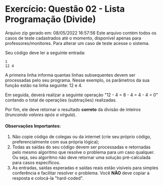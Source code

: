 # Exercício: Questão 02 - Lista Programação (Divide)
Arquivo zip gerado em: 08/05/2022 16:57:56 
Este arquivo contém todos os casos de teste cadastrados até o momento, disponível apenas para professores/monitores. 
Para alterar um caso de teste acesse o sistema. 


Seu código deve ler a seguinte entrada:

```
1
12 4
```

A primeira linha informa quantas linhas subsequentes devem ser processadas pelo seu programa. Nesse exemplo, os parâmetros da sua função estão na linha seguinte: 12 e 4.

Em seguida, deverá realizar a seguinte operação "12 - 4 = 8 - 4 = 4 - 4 = 0" contando o total de operações (subtrações) realizadas. 

Por fim, ele deve retornar o resultado **correto** da divisão de inteiros (_truncando valores após a vírgula_).

#### Observações Importantes:

1. Não copie código de colegas ou da internet (crie seu próprio código, preferencialmente com sua própria lógica);
2. Todas as saídas do seu código devem ser processadas e retornadas pelo mesmo algoritmo que resolve o problema para um caso qualquer. Ou seja, seu algoritmo não deve retornar uma solução pré-calculada para casos específicos.
3. As entradas, saídas esperadas e saídas reais estão visíveis para simples conferência e facilitar resolver o problema. Você **NÃO** deve copiar a resposta e colocá-la "hard-coded".
